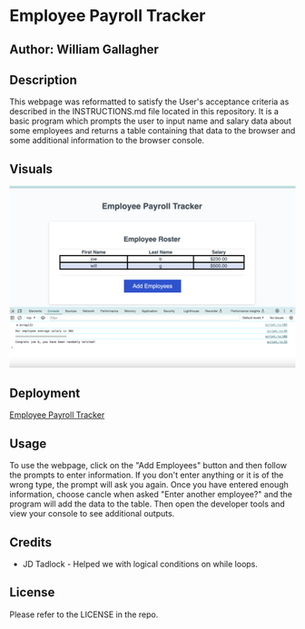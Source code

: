 # Employee Payroll Tracker 
## Author: William Gallagher


## Description

This webpage was reformatted to satisfy the User's acceptance criteria as described in the INSTRUCTIONS.md file located in this repository. It is a basic program which prompts the user to input name and salary data about some employees and returns a table containing that data to the browser and some additional information to the browser console.

## Visuals

<img src="./app-with-console.png" >

## Deployment

[Employee Payroll Tracker](https://evildogma.github.io/payroll-tracker/)

## Usage

To use the webpage, click on the "Add Employees" button and then follow the prompts to enter information. If you don't enter anything or it is of the wrong type, the prompt will ask you again. Once you have entered enough information, choose cancle when asked "Enter another employee?" and the program will add the data to the table. Then open the developer tools and view your console to see additional outputs. 

## Credits

- JD Tadlock - Helped we with logical conditions on while loops.

## License

Please refer to the LICENSE in the repo.